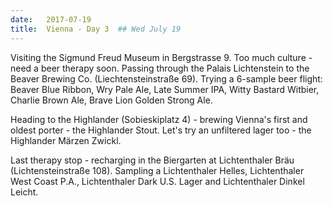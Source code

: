 ```yaml
---
date:   2017-07-19
title:  Vienna - Day 3  ## Wed July 19
---
```


Visiting the Sigmund Freud Museum in Bergstrasse 9. Too much culture - 
need a beer therapy soon.
Passing through the Palais Lichtenstein to the
Beaver Brewing Co. (Liechtensteinstraße 69). 
Trying a 6-sample beer flight: 
Beaver Blue Ribbon, Wry Pale Ale, 
Late Summer IPA,
Witty Bastard Witbier,
Charlie Brown Ale,
Brave Lion Golden Strong Ale.

Heading to the Highlander (Sobieskiplatz 4) - 
brewing Vienna's first and oldest porter - the
Highlander Stout. Let's try an unfiltered lager too - the Highlander Märzen Zwickl.

Last therapy stop - recharging in the Biergarten at Lichtenthaler Bräu 
(Lichtensteinstraße 108). Sampling a Lichtenthaler Helles,
Lichtenthaler West Coast P.A., 
Lichtenthaler Dark U.S. Lager and
Lichtenthaler Dinkel Leicht. 
